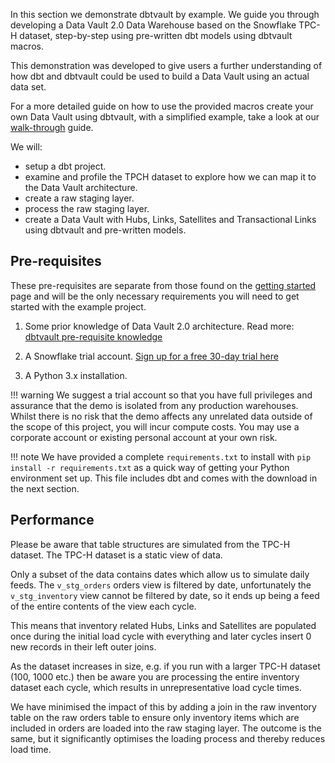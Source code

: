 In this section we demonstrate dbtvault by example. We guide you through developing a 
Data Vault 2.0 Data Warehouse based on the Snowflake TPC-H dataset, step-by-step using pre-written dbt models using dbtvault macros.

This demonstration was developed to give users a further understanding of how dbt and dbtvault could be used to build
a Data Vault using an actual data set.  

For a more detailed guide on how to use the provided macros create your own Data Vault using dbtvault, 
with a simplified example, take a look at our [walk-through](../tutorial/tut_getting_started.md) guide.

We will:

- setup a dbt project.
- examine and profile the TPCH dataset to explore how we can map it to the Data Vault architecture.
- create a raw staging layer.
- process the raw staging layer.
- create a Data Vault with Hubs, Links, Satellites and Transactional Links using dbtvault and pre-written models.

## Pre-requisites

These pre-requisites are separate from those found on the [getting started](../tutorial/tut_getting_started.md) page and will 
be the only necessary requirements you will need to get started with the example project. 

1. Some prior knowledge of Data Vault 2.0 architecture.
Read more: [dbtvault pre-requisite knowledge](../index.md#pre-requisite)

2. A Snowflake trial account. [Sign up for a free 30-day trial here](https://trial.snowflake.com/ab/)

3. A Python 3.x installation.

!!! warning
    We suggest a trial account so that you have full privileges and assurance that the demo is isolated from any
    production warehouses. Whilst there is no risk that the demo affects any unrelated data outside of the 
    scope of this project, you will incur compute costs. 
    You may use a corporate account or existing personal account at your own risk.

!!! note
    We have provided a complete `requirements.txt` to install with `pip install -r requirements.txt`
    as a quick way of getting your Python environment set up. This file includes dbt and comes with the download in the 
    next section.


## Performance

Please be aware that table structures are simulated from the TPC-H dataset. The TPC-H dataset is a static view of data. 

Only a subset of the data contains dates which allow us to simulate daily feeds. The `v_stg_orders` orders view is 
filtered by date, unfortunately the `v_stg_inventory` view cannot be filtered by date, so it ends up being a feed of 
the entire contents of the view each cycle. 

This means that inventory related Hubs, Links and Satellites are populated once during the initial load cycle with 
everything and later cycles insert 0 new records in their left outer joins. 

As the dataset increases in size, e.g. if you run with a larger TPC-H dataset (100, 1000 etc.) then be aware you are 
processing the entire inventory dataset each cycle, which results in unrepresentative load cycle times.

We have minimised the impact of this by adding a join in the raw inventory table on the raw orders table to ensure only 
inventory items which are included in orders are loaded into the raw staging layer. The outcome is the same, but it 
significantly optimises the loading process and thereby reduces load time.